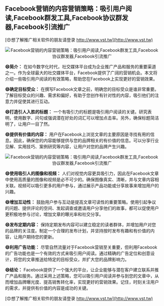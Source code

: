 ## **Facebook营销的内容营销策略：吸引用户阅读,Facebook群发工具,Facebook协议群发器,Facebook引流推广**

[😍想了解推广相关软件的朋友请登录 http://www.vst.tw](http://www.vst.tw)

 <center><img src="https://vst.tw/MP4/tuiguang/png/6.png" alt="Facebook营销的内容营销策略：吸引用户阅读,Facebook群发工具,Facebook协议群发器,Facebook引流推广"></center>

**😄简介：**
在如今数字化时代，社交媒体平台成为企业推广产品和服务的重要渠道之一。作为全球最大的社交媒体平台，Facebook提供了广阔的营销机会。本文将介绍一些吸引用户阅读的有效策略，帮助您在Facebook上实现更好的营销效果。

**😄确定目标受众：**
在撰写Facebook文章之前，明确您的目标受众是谁非常重要。了解目标受众的兴趣、需求和偏好，有助于您创作有针对性的内容，吸引他们的注意力并促使其进行互动。

**😄打造引人入胜的标题：**
一个有吸引力的标题是吸引用户阅读的关键。研究表明，使用数字、问句或强调潜在好处的词汇可以增加点击率。另外，确保标题简洁明了，让用户一目了然。

**😄提供有价值的内容：**
用户在Facebook上浏览文章的主要原因是寻找有用的信息。因此，确保您的内容能够提供与您的品牌相关的有价值的信息。可以分享行业见解、实用技巧、案例研究等内容，让用户对您的品牌产生兴趣。

 <center><img src="https://vst.tw/MP4/tuiguang/png/4.png" alt="Facebook营销的内容营销策略：吸引用户阅读,Facebook群发工具,Facebook协议群发器,Facebook引流推广"></center>

**😄使用吸引人的图像和视频：**
人们对视觉内容更具吸引力，因此在Facebook文章中使用高质量的图像和视频是必不可少的。确保图像真实、清晰，并与文章内容相关联。视频可以吸引更多的用户参与，通过展示产品功能或分享故事来增加用户的兴趣。

**😄增加互动性：**
鼓励用户参与互动是提高文章可读性的重要策略。使用引起争议的问题、提供评论的空间、发起调查或邀请用户分享他们的故事，都可以促使用户更积极地参与讨论，增加文章的曝光率和社交分享。

**😄发布定期内容：**
保持定期发布内容可以建立稳定的读者群体，并增加用户对您的品牌的关注度。制定一个合理的发布计划，并坚持按时发布有趣和有价值的内容，让用户期待您的更新。

**😄利用广告功能：**
尽管自然流量对于Facebook营销至关重要，但利用Facebook的广告功能也是一个有效的方式来吸引用户阅读。通过精确的广告定位和创意设计，将您的文章推送给特定的目标受众，并扩大您的品牌影响力。

**😄结论：**
Facebook提供了一个强大的平台，让企业能够与潜在客户建立联系并推广产品和服务。通过采用上述策略，您可以吸引用户阅读并参与到您的文章中，从而增加品牌曝光度、提高销售转化率，实现更好的营销效果。记住，时刻关注用户的需求，并提供有价值的内容是成功的关键。

[😍想了解推广相关软件的朋友请登录 http://www.vst.tw](http://www.vst.tw)



